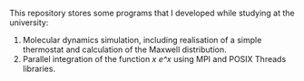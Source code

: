 This repository stores some programs that I developed while studying at the university:

1. Molecular dynamics simulation, including realisation of a simple thermostat and calculation of the Maxwell distribution.
2. Parallel integration of the function *x e^x* using MPI and POSIX Threads libraries.
